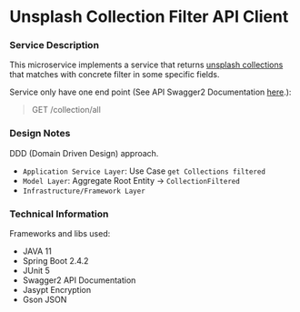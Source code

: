# Unsplash Collection Filter API Client

### Service Description

This microservice implements a service that returns [unsplash collections](https://unsplash.com/documentation#list-collections) that matches with concrete filter in some specific fields.

Service only have one end point (See API Swagger2 Documentation [here](/swagger-ui.html#/collections-controller/getCollectionsFilteredUsingGET).):
>  GET /collection/all

### Design Notes

DDD (Domain Driven Design) approach.

- ```Application Service Layer```: Use Case `get Collections filtered`
- ```Model Layer```: Aggregate Root Entity -> `CollectionFiltered`
- ```Infrastructure/Framework Layer```

### Technical Information

Frameworks and libs used:

- JAVA 11
- Spring Boot 2.4.2
- JUnit 5
- Swagger2 API Documentation
- Jasypt Encryption
- Gson JSON
